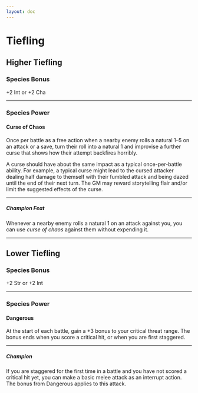 ```yaml
---
layout: doc
---
```

# Tiefling

## Higher Tiefling

### Species Bonus

+2 Int or +2 Cha

---

### Species Power

#### Curse of Chaos

Once per battle as a free action when a nearby enemy rolls a natural 1–5 on an attack or a save, turn their roll into a natural 1 and improvise a further curse that shows how their attempt backfires horribly.

A curse should have about the same impact as a typical once-per-battle ability. For example, a typical curse might lead to the cursed attacker dealing half damage to themself with their fumbled attack and being dazed until the end of their next turn. The GM may reward storytelling flair and/or limit the suggested effects of the curse.

---

##### Champion Feat

Whenever a nearby enemy rolls a natural 1 on an attack against you, you can use _curse of chaos_ against them without expending it.

---

## Lower Tiefling

### Species Bonus

+2 Str or +2 Int

---

### Species Power

#### Dangerous

At the start of each battle, gain a +3 bonus to your critical threat range. The bonus ends when you score a critical hit, or when you are first staggered.

---

##### Champion

If you are staggered for the first time in a battle and you have not scored a critical hit yet, you can make a basic melee attack as an interrupt action. The bonus from Dangerous applies to this attack.
